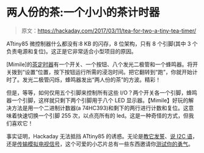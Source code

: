 # 两人份的茶:一个小小的茶计时器

> 原文：<https://hackaday.com/2017/03/11/tea-for-two-a-tiny-tea-timer/>

ATtiny85 微控制器什么都没有:8 KB 的闪存，8 位架构，只有 8 个引脚(其中 3 个负责电源和复位)。这正是它非常适合小型项目的原因。

[Mimile]的[茶定时器](https://hackaday.io/project/20175-tea-timer)有一个开关、一个按钮、八个发光二极管和一个蜂鸣器。将开关拨到“设置”位置，按下按钮运行所需的浸泡时间。把它翻转到“跑”，你就开始计时了。发光二极管闪烁，蜂鸣器发出“两人份的茶”的方波。精彩！

但是，等等，如何仅用五个引脚来控制所有这些 I/O？两个开关各一个引脚，蜂鸣器一个引脚，这样就只剩下两个引脚用于八个 LED 显示器。【Mimile】好玩的解决方法是用一个二进制计数器(a 74HC393)和剩下的两行进行计数和复位。这意味着快速切换一个引脚 255 次，以点亮所有的 led。这是一种奇怪的方式，但我们喜欢它！

事实证明，Hackaday 无法抵挡 ATtiny85 的诱惑。无论是[教它发誓](http://hackaday.com/2015/10/21/teach-an-attiny-85-to-swear/)、[说 I2C 语](http://hackaday.com/2016/11/07/diy-i2c-devices-with-attiny85/)，还是[传输模拟电视信号](http://hackaday.com/2015/02/26/attiny85-does-over-the-air-ntsc/)，这个可爱的小芯片总有一些东西邀请你[测试你的勇气](http://hackaday.com/2015/12/17/attiny-does-170x240-vga-with-8-colors/)。